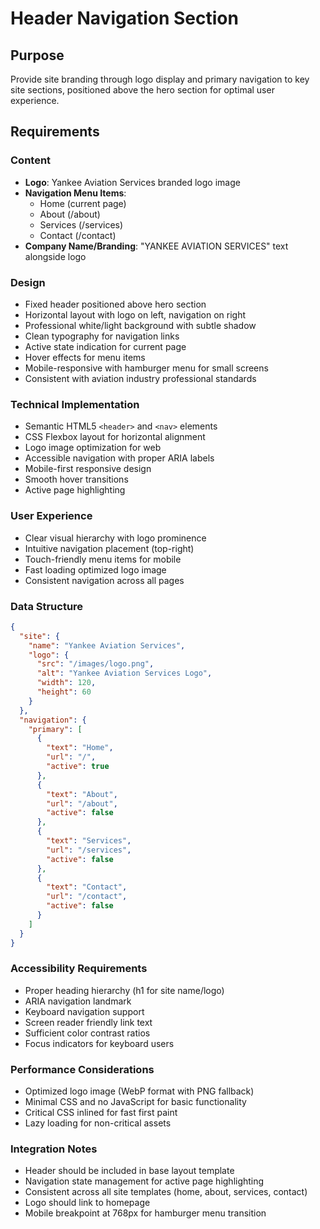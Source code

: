 # Header Navigation Section

## Purpose
Provide site branding through logo display and primary navigation to key site sections, positioned above the hero section for optimal user experience.

## Requirements

### Content
- **Logo**: Yankee Aviation Services branded logo image
- **Navigation Menu Items**:
  - Home (current page)
  - About (/about)
  - Services (/services) 
  - Contact (/contact)
- **Company Name/Branding**: "YANKEE AVIATION SERVICES" text alongside logo

### Design
- Fixed header positioned above hero section
- Horizontal layout with logo on left, navigation on right
- Professional white/light background with subtle shadow
- Clean typography for navigation links
- Active state indication for current page
- Hover effects for menu items
- Mobile-responsive with hamburger menu for small screens
- Consistent with aviation industry professional standards

### Technical Implementation
- Semantic HTML5 `<header>` and `<nav>` elements
- CSS Flexbox layout for horizontal alignment
- Logo image optimization for web
- Accessible navigation with proper ARIA labels
- Mobile-first responsive design
- Smooth hover transitions
- Active page highlighting

### User Experience
- Clear visual hierarchy with logo prominence
- Intuitive navigation placement (top-right)
- Touch-friendly menu items for mobile
- Fast loading optimized logo image
- Consistent navigation across all pages

### Data Structure
```json
{
  "site": {
    "name": "Yankee Aviation Services",
    "logo": {
      "src": "/images/logo.png",
      "alt": "Yankee Aviation Services Logo",
      "width": 120,
      "height": 60
    }
  },
  "navigation": {
    "primary": [
      {
        "text": "Home",
        "url": "/",
        "active": true
      },
      {
        "text": "About", 
        "url": "/about",
        "active": false
      },
      {
        "text": "Services",
        "url": "/services", 
        "active": false
      },
      {
        "text": "Contact",
        "url": "/contact",
        "active": false
      }
    ]
  }
}
```

### Accessibility Requirements
- Proper heading hierarchy (h1 for site name/logo)
- ARIA navigation landmark
- Keyboard navigation support
- Screen reader friendly link text
- Sufficient color contrast ratios
- Focus indicators for keyboard users

### Performance Considerations
- Optimized logo image (WebP format with PNG fallback)
- Minimal CSS and no JavaScript for basic functionality
- Critical CSS inlined for fast first paint
- Lazy loading for non-critical assets

### Integration Notes
- Header should be included in base layout template
- Navigation state management for active page highlighting
- Consistent across all site templates (home, about, services, contact)
- Logo should link to homepage
- Mobile breakpoint at 768px for hamburger menu transition